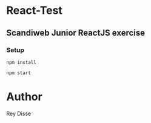 # React-Test

## Scandiweb Junior ReactJS exercise

### Setup
 
```
npm install
```

```
npm start
```

# Author
Rey Disse
